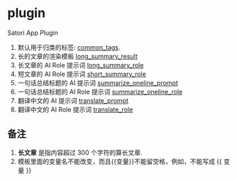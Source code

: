 # plugin
Satori App Plugin

1. 默认用于归类的标签: [common_tags](https://github.com/SatoriTours/plugin/blob/main/common_tags).
2. 长的文章的渲染模板 [long_summary_result](https://github.com/SatoriTours/plugin/blob/main/long_summary_result)
3. 长文章的 AI Role 提示词 [long_summary_role](https://github.com/SatoriTours/plugin/blob/main/long_summary_role)
4. 短文章的 AI Role 提示词 [short_summary_role](https://github.com/SatoriTours/plugin/blob/main/short_summary_role)
5. 一句话总结标题的 AI 提示词 [summarize_oneline_prompt](https://github.com/SatoriTours/plugin/blob/main/summarize_oneline_prompt)
6. 一句话总结标题的 AI Role 提示词 [summarize_oneline_role](https://github.com/SatoriTours/plugin/blob/main/summarize_oneline_role)
7. 翻译中文的 AI 提示词 [translate_prompt](https://github.com/SatoriTours/plugin/blob/main/translate_prompt)
8. 翻译中文的 AI Role 提示词 [translate_role](https://github.com/SatoriTours/plugin/blob/main/translate_role)

##  备注

1. **长文章** 是指内容超过 300 个字符的算长文章.
2. 模板里面的变量名不能改变，而且{{变量}}不能留空格，例如，不能写成 {{ 变量 }}
